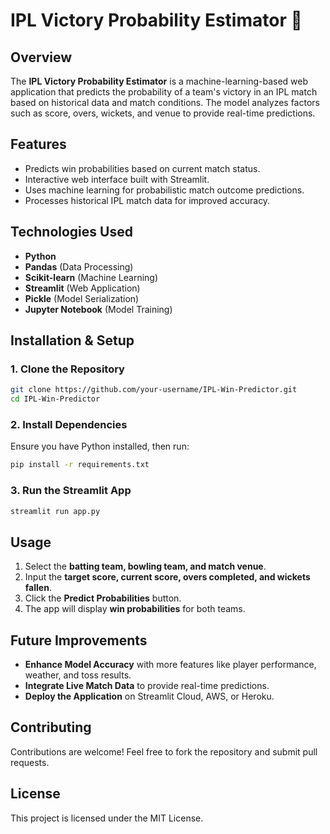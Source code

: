# IPL Victory Probability Estimator 🏏

## **Overview**
The **IPL Victory Probability Estimator** is a machine-learning-based web application that predicts the probability of a team's victory in an IPL match based on historical data and match conditions. The model analyzes factors such as score, overs, wickets, and venue to provide real-time predictions.

## **Features**
- Predicts win probabilities based on current match status.
- Interactive web interface built with Streamlit.
- Uses machine learning for probabilistic match outcome predictions.
- Processes historical IPL match data for improved accuracy.

## **Technologies Used**
- **Python**
- **Pandas** (Data Processing)
- **Scikit-learn** (Machine Learning)
- **Streamlit** (Web Application)
- **Pickle** (Model Serialization)
- **Jupyter Notebook** (Model Training)

## **Installation & Setup**
### **1. Clone the Repository**
```bash
git clone https://github.com/your-username/IPL-Win-Predictor.git
cd IPL-Win-Predictor
```

### **2. Install Dependencies**
Ensure you have Python installed, then run:
```bash
pip install -r requirements.txt
```

### **3. Run the Streamlit App**
```bash
streamlit run app.py
```

## **Usage**
1. Select the **batting team, bowling team, and match venue**.
2. Input the **target score, current score, overs completed, and wickets fallen**.
3. Click the **Predict Probabilities** button.
4. The app will display **win probabilities** for both teams.

## **Future Improvements**
- **Enhance Model Accuracy** with more features like player performance, weather, and toss results.
- **Integrate Live Match Data** to provide real-time predictions.
- **Deploy the Application** on Streamlit Cloud, AWS, or Heroku.

## **Contributing**
Contributions are welcome! Feel free to fork the repository and submit pull requests.

## **License**
This project is licensed under the MIT License.

